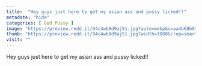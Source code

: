 ```yaml
---
title:  "Hey guys just here to get my asian ass and pussy licked!!"
metadate: "hide"
categories: [ God Pussy ]
image: "https://preview.redd.it/94c4wb8d9aj51.jpg?auto=webp&s=aa4b68b9384506447df94267a074a3d535dc6d13"
thumb: "https://preview.redd.it/94c4wb8d9aj51.jpg?width=1080&crop=smart&auto=webp&s=2a7c93acd8786314b1299d56ac889263c7986b7f"
visit: ""
---
```

Hey guys just here to get my asian ass and pussy licked!!
